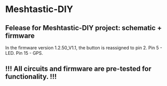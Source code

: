 # Meshtastic-DIY
## Felease for Meshtastic-DIY project: schematic + firmware

In the firmware version 1.2.50_V1.1, the button is reassigned to pin 2. Pin 5 - LED. Pin 15 - GPS.

## !!! All circuits and firmware are pre-tested for functionality. !!!